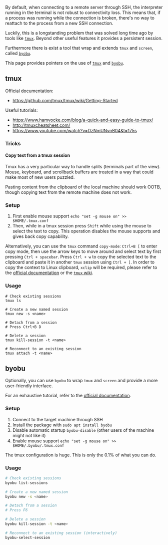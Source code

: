 By default, when connecting to a remote server through SSH, the interpreter running in the terminal is not robust to connectivity loss. This means that, if a process was running while the connection is broken, there's no way to reattach to the process from a new SSH connection.

Luckily, this is a longstanding problem that was solved long time ago by tools like [`tmux`](https://github.com/tmux/tmux/wiki). Beyond other useful features it provides a persistent session.

Furthermore there is exist a tool that wrap and extends `tmux` and `screen`, called [`byobu`](https://www.byobu.org/). 

This page provides pointers on the use of [`tmux`](#tmux) and [`byobu`](#byobu).

## tmux

Official documentation:
- https://github.com/tmux/tmux/wiki/Getting-Started

Useful tutorials:
- https://www.hamvocke.com/blog/a-quick-and-easy-guide-to-tmux/
- http://tmuxcheatsheet.com/
- https://www.youtube.com/watch?v=DzNmUNvnB04&t=175s

### Tricks

#### Copy text from a tmux session

Tmux has a very particular way to handle splits (terminals part of the view). Mouse, keyboard, and scrollback buffers are treated in a way that could make most of new users puzzled.

Pasting content from the clipboard of the local machine should work OOTB, though copying text from the remote machine does not work.

### Setup
1. First enable mouse support `echo "set -g mouse on" >> $HOME/.tmux.conf`
1. Then, while in a tmux session press `Shift` while using the mouse to select the text to copy. This operation disables the mouse supports and gives back copy capability.

Alternatively, you can use the `tmux` command `copy-mode`: `Ctrl+B [` to enter copy mode, then use the arrow keys to move around and select text by first pressing `Ctrl + spacebar`. Press `Ctrl + w` to copy the selected text to the clipboard and paste it in another `tmux` session using `Ctrl + ]`. In order to copy the context to Linux clipboard, `xclip` will be required, please refer to the [official documentation](http://man.openbsd.org/OpenBSD-current/man1/tmux.1) or the [`tmux` wiki](https://github.com/tmux/tmux/wiki/).

### Usage

~~~
# Check existing sessions
tmux ls

# Create a new named session
tmux new -s <name>

# Detach from a session
# Press Ctrl+B D

# Delete a session
tmux kill-session -t <name>

# Reconnect to an existing session
tmux attach -t <name>
~~~

## byobu

Optionally, you can use `byobu` to wrap `tmux` and `screen` and provide a more user-friendly interface.

For an exhaustive tutorial, refer to the [official documentation](https://www.byobu.org/documentation).

### Setup

1. Connect to the target machine through SSH
1. Install the package with `sudo apt install byobu`
1. Disable automatic startup `byobu-disable` (other users of the machine might not like it)
1. Enable mouse support `echo "set -g mouse on" >> $HOME/.byobu/.tmux.conf`

The tmux configuration is huge. This is only the 0.1% of what you can do.

### Usage

```bash
# Check existing sessions
byobu list-sessions

# Create a new named session
byobu new -s <name>

# Detach from a session
# Press F6

# Delete a session
byobu kill-session -t <name>

# Reconnect to an existing session (interactively)
byobu-select-session
```
